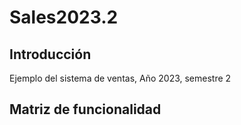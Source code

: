 # Sales2023.2
## Introducción
Ejemplo del sistema de ventas, Año 2023, semestre 2
## Matriz de funcionalidad

